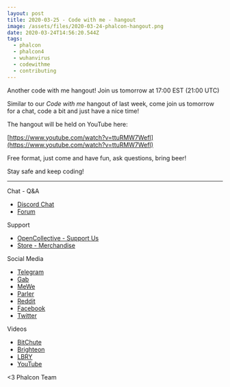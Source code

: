 ```yaml
---
layout: post
title: 2020-03-25 - Code with me - hangout
image: /assets/files/2020-03-24-phalcon-hangout.png
date: 2020-03-24T14:56:20.544Z
tags:
  - phalcon
  - phalcon4
  - wuhanvirus
  - codewithme
  - contributing
---
```

Another code with me hangout! Join us tomorrow at 17:00 EST (21:00 UTC)

<!--more-->

Similar to our _Code with me_ hangout of last week, come join us tomorrow for a chat, code a bit and just have a nice time!

The hangout will be held on YouTube here:

[https://www.youtube.com/watch?v=ttuRMW7WefI](https://www.youtube.com/watch?v=ttuRMW7WefI)

Free format, just come and have fun, ask questions, bring beer!

Stay safe and keep coding!

<hr>

Chat - Q&A

* [Discord Chat](https://phalcon.io/discord)
* [Forum](https://phalcon.link/forum)

Support

* [OpenCollective - Support Us](https://phalcon.io/fund)
* [Store - Merchandise](https://phalcon.io/store)

Social Media

* [Telegram](https://phalcon.io/telegram)
* [Gab](https://phalcon.io/gab)
* [MeWe](https://phalcon.io/mewe)
* [Parler](https://phalcon.io/parler)
* [Reddit](https://phalcon.io/reddit)
* [Facebook](https://phalcon.io/fb)
* [Twitter](https://phalcon.io/t)

Videos

* [BitChute](https://phalcon.io/bitchute)
* [Brighteon](https://phalcon.io/brighteon)
* [LBRY](https://phalcon.io/lbry)
* [YouTube](https://phalcon.io/youtube)

<3 Phalcon Team
